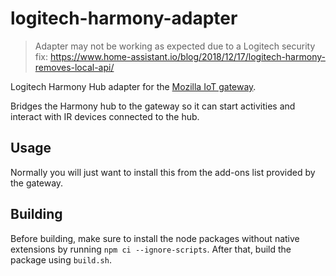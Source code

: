# logitech-harmony-adapter

> Adapter may not be working as expected due to a Logitech security fix: https://www.home-assistant.io/blog/2018/12/17/logitech-harmony-removes-local-api/

Logitech Harmony Hub adapter for the [Mozilla IoT gateway](https://iot.mozilla.org).

Bridges the Harmony hub to the gateway so it can start activities and interact with
IR devices connected to the hub.

## Usage
Normally you will just want to install this from the add-ons list provided by
the gateway.

## Building
Before building, make sure to install the node packages without native extensions
by running `npm ci --ignore-scripts`. After that, build the package using `build.sh`.

